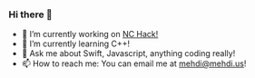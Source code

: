 ### Hi there 👋

- 🔭 I’m currently working on [NC Hack!](https://nchack.org)
- 🌱 I’m currently learning C++!
- 💬 Ask me about Swift, Javascript, anything coding really!
- 📫 How to reach me: You can email me at [mehdi@mehdi.us](mailto:mehdi@mehdi.us)!



